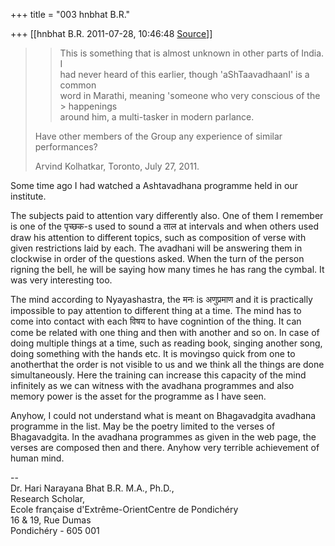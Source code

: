 +++
title = "003 hnbhat B.R."

+++
[[hnbhat B.R.	2011-07-28, 10:46:48 [Source](https://groups.google.com/g/samskrita/c/k3jAyb_UslA)]]



> 
> > 
> > 
> > 
> > 
> > 
> > This is something that is almost unknown in other parts of India. I  
> had never heard of this earlier, though 'aShTaavadhaanI' is a common  
> word in Marathi, meaning 'someone who very conscious of the > happenings  
> around him, a multi-tasker in modern parlance.  
>   
> Have other members of the Group any experience of similar  
> performances?  
>   
> Arvind Kolhatkar, Toronto, July 27, 2011.  
> > 
> > 
> > 
> > 
> > 
> > 



Some time ago I had watched a Ashtavadhana programme held in our institute.



The subjects paid to attention vary differently also. One of them I remember is one of the पृच्छक-s used to sound a ताल at intervals and when others used draw his attention to different topics, such as composition of verse with given restrictions laid by each. The avadhani will be answering them in clockwise in order of the questions asked. When the turn of the person rigning the bell, he will be saying how many times he has rang the cymbal. It was very interesting too.



The mind according to Nyayashastra, the मनः is अणुप्रमाण and it is practically impossible to pay attention to different thing at a time. The mind has to come into contact with each विषय to have cognintion of the thing. It can come be related with one thing and then with another and so on. In case of doing multiple things at a time, such as reading book, singing another song, doing something with the hands etc. It is movingso quick from one to anotherthat the order is not visible to us and we think all the things are done simultaneously. Here the training can increase this capacity of the mind infinitely as we can witness with the avadhana programmes and also memory power is the asset for the programme as I have seen.



Anyhow, I could not understand what is meant on Bhagavadgita avadhana programme in the list. May be the poetry limited to the verses of Bhagavadgita. In the avadhana programmes as given in the web page, the verses are composed then and there. Anyhow very terrible achievement of human mind.



--  
Dr. Hari Narayana Bhat B.R. M.A., Ph.D.,  
Research Scholar,  
Ecole française d'Extrême-OrientCentre de Pondichéry  
16 & 19, Rue Dumas  
Pondichéry - 605 001

